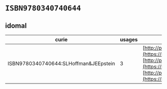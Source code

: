 # `ISBN9780340740644`
## idomal
| curie                                 |   usages | nodes                                                                                                                                                                                                                                                                                                                                                               |
|---------------------------------------|----------|---------------------------------------------------------------------------------------------------------------------------------------------------------------------------------------------------------------------------------------------------------------------------------------------------------------------------------------------------------------------|
| ISBN9780340740644:SLHoffman&JEEpstein |        3 | [http://purl.obolibrary.org/obo/IDOMAL:0000291](https://bioregistry.io/http://purl.obolibrary.org/obo/IDOMAL:0000291), [http://purl.obolibrary.org/obo/IDOMAL:0000292](https://bioregistry.io/http://purl.obolibrary.org/obo/IDOMAL:0000292), [http://purl.obolibrary.org/obo/IDOMAL:0000293](https://bioregistry.io/http://purl.obolibrary.org/obo/IDOMAL:0000293) |
